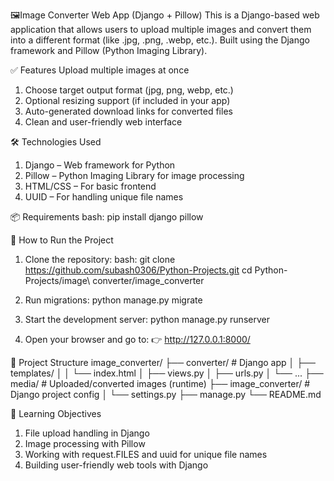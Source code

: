 🖼️Image Converter Web App (Django + Pillow)
This is a Django-based web application that allows users to upload multiple images and convert them into a different format (like .jpg, .png, .webp, etc.). Built using the Django framework and Pillow (Python Imaging Library).

✅ Features
Upload multiple images at once
  1. Choose target output format (jpg, png, webp, etc.)
  2. Optional resizing support (if included in your app)
  3. Auto-generated download links for converted files
  4. Clean and user-friendly web interface

🛠️ Technologies Used
  1. Django – Web framework for Python
  2. Pillow – Python Imaging Library for image processing
  3. HTML/CSS – For basic frontend
  4. UUID – For handling unique file names

📦 Requirements
bash:
  pip install django pillow

🚀 How to Run the Project
1. Clone the repository:
   bash:
    git clone https://github.com/subash0306/Python-Projects.git
    cd Python-Projects/image\ converter/image_converter

3. Run migrations:
   python manage.py migrate

4. Start the development server:
   python manage.py runserver

5. Open your browser and go to:
  👉 http://127.0.0.1:8000/

📂 Project Structure
image_converter/
├── converter/            # Django app
│   ├── templates/
│   │   └── index.html
│   ├── views.py
│   ├── urls.py
│   └── ...
├── media/                # Uploaded/converted images (runtime)
├── image_converter/      # Django project config
│   └── settings.py
├── manage.py
└── README.md

🧠 Learning Objectives
  1. File upload handling in Django
  2. Image processing with Pillow
  3. Working with request.FILES and uuid for unique file names
  4. Building user-friendly web tools with Django
